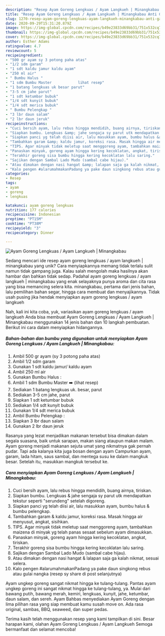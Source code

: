 ```yaml
---
description: "Resep Ayam Goreng Lengkuas / Ayam Langkueh | Minangkabau Anti Gagal"
title: "Resep Ayam Goreng Lengkuas / Ayam Langkueh | Minangkabau Anti Gagal"
slug: 1270-resep-ayam-goreng-lengkuas-ayam-langkueh-minangkabau-anti-gagal
date: 2020-09-29T15:31:20.879Z
image: https://img-global.cpcdn.com/recipes/b49e23833d69bb31/751x532cq70/ayam-goreng-lengkuas-ayam-langkueh-minangkabau-foto-resep-utama.jpg
thumbnail: https://img-global.cpcdn.com/recipes/b49e23833d69bb31/751x532cq70/ayam-goreng-lengkuas-ayam-langkueh-minangkabau-foto-resep-utama.jpg
cover: https://img-global.cpcdn.com/recipes/b49e23833d69bb31/751x532cq70/ayam-goreng-lengkuas-ayam-langkueh-minangkabau-foto-resep-utama.jpg
author: Esther Adams
ratingvalue: 4.7
reviewcount: 5
recipeingredient:
- "500 gr ayam sy 3 potong paha atas"
- "1/2 sdm garam"
- "1 sdt kaldu jamur kaldu ayam"
- "250 ml air"
- " Bumbu Halus "
- "1 sdm Bumbu Master            lihat resep"
- "1 batang lengkuas uk besar parut"
- "3-5 cm jahe parut"
- "1 sdt ketumbar bubuk"
- "1/4 sdt kunyit bubuk"
- "1/4 sdt merica bubuk"
- " Bumbu Pelengkap "
- "3 lbr daun salam"
- "2 lbr daun jeruk"
recipeinstructions:
- "Cuci bersih ayam, lalu rebus hingga mendidih, buang airnya, tiriskan."
- "Siapkan bumbu. Lengkuas &amp; jahe sengaja sy parut utk mendapatkan tekstur seperti &#34;serundeng&#34; setelah digoreng."
- "Siapkan panci yg telah diisi air, lalu masukkan ayam, bumbu halus &amp; bumbu pelengkap."
- "Tambahkan garam &amp; kaldu jamur, koreksi rasa. Masak hingga air menyusut, angkat, sisihkan."
- "TIPS. Agar minyak tidak meletup saat menggoreng ayam, tambahkan maizena di minyak yg telah panas sesaat sebelum ayam dimasukkan."
- "Panaskan minyak, goreng ayam hingga kering kecoklatan, angkat, tiriskan."
- "Terakhir goreng sisa bumbu hingga kering kecoklatan lalu saring."
- "Sajikan dengan Sambal Lado Mudo (sambal cabe hijau)."
- "Atau dimakan dengan nasi hangat &amp; lalapan saja ga kalah nikmat, sesuai selera."
- "Kalo pengen #alarumahmakanPadang ya pake daun singkong rebus atau gulai nangka (resep sy share di post selanjutnya)"
categories:
- Resep
tags:
- ayam
- goreng
- lengkuas

katakunci: ayam goreng lengkuas 
nutrition: 177 calories
recipecuisine: Indonesian
preptime: "PT15M"
cooktime: "PT38M"
recipeyield: "3"
recipecategory: Dinner

---
```



![Ayam Goreng Lengkuas / Ayam Langkueh | Minangkabau](https://img-global.cpcdn.com/recipes/b49e23833d69bb31/751x532cq70/ayam-goreng-lengkuas-ayam-langkueh-minangkabau-foto-resep-utama.jpg)

Sedang mencari ide resep ayam goreng lengkuas / ayam langkueh | minangkabau yang unik? Cara menyiapkannya memang tidak terlalu sulit namun tidak gampang juga. Kalau salah mengolah maka hasilnya akan hambar dan bahkan tidak sedap. Padahal ayam goreng lengkuas / ayam langkueh | minangkabau yang enak selayaknya punya aroma dan cita rasa yang bisa memancing selera kita.
 minangkabau, pertama dari jenis bahan, lalu pemilihan bahan segar, hingga cara membuat dan menyajikannya. Tidak usah pusing jika hendak menyiapkan ayam goreng lengkuas / ayam langkueh 

Nah, kali ini kita coba, yuk, variasikan ayam goreng lengkuas / ayam langkueh  Anda bisa membuat Ayam Goreng Lengkuas / Ayam Langkueh | Minangkabau menggunakan 14 jenis bahan dan 10 langkah pembuatan. Berikut ini cara dalam menyiapkan hidangannya.

<!--inarticleads1-->

##### Bahan-bahan dan bumbu yang digunakan untuk menyiapkan Ayam Goreng Lengkuas / Ayam Langkueh | Minangkabau:

1. Ambil 500 gr ayam (sy 3 potong paha atas)
1. Ambil 1/2 sdm garam
1. Gunakan 1 sdt kaldu jamur/ kaldu ayam
1. Ambil 250 ml air
1. Gunakan  Bumbu Halus :
1. Ambil 1 sdm Bumbu Master ➡️           (lihat resep)
1. Sediakan 1 batang lengkuas uk. besar, parut
1. Sediakan 3-5 cm jahe, parut
1. Siapkan 1 sdt ketumbar bubuk
1. Sediakan 1/4 sdt kunyit bubuk
1. Gunakan 1/4 sdt merica bubuk
1. Ambil  Bumbu Pelengkap :
1. Siapkan 3 lbr daun salam
1. Gunakan 2 lbr daun jeruk


Rasanya yang lezat menjadikan makanan tersebut bisa dimakan dalam segala suasana, baik untuk sarapan, makan siang ataupun makan malam. Ayam goreng menjadi makanan sejuta umat yang nikmatnya gak pernah pudar. Tapi ada kalanya kita juga bosan dengan ayam Campurkan ayam, garam, lada hitam, saus sambal, dan mentega susu ke dalam mangkuk besar. Setelah itu, masukkan mangkuk tersebut ke. 

<!--inarticleads2-->

##### Cara menyiapkan Ayam Goreng Lengkuas / Ayam Langkueh | Minangkabau:

1. Cuci bersih ayam, lalu rebus hingga mendidih, buang airnya, tiriskan.
1. Siapkan bumbu. Lengkuas &amp; jahe sengaja sy parut utk mendapatkan tekstur seperti &#34;serundeng&#34; setelah digoreng.
1. Siapkan panci yg telah diisi air, lalu masukkan ayam, bumbu halus &amp; bumbu pelengkap.
1. Tambahkan garam &amp; kaldu jamur, koreksi rasa. Masak hingga air menyusut, angkat, sisihkan.
1. TIPS. Agar minyak tidak meletup saat menggoreng ayam, tambahkan maizena di minyak yg telah panas sesaat sebelum ayam dimasukkan.
1. Panaskan minyak, goreng ayam hingga kering kecoklatan, angkat, tiriskan.
1. Terakhir goreng sisa bumbu hingga kering kecoklatan lalu saring.
1. Sajikan dengan Sambal Lado Mudo (sambal cabe hijau).
1. Atau dimakan dengan nasi hangat &amp; lalapan saja ga kalah nikmat, sesuai selera.
1. Kalo pengen #alarumahmakanPadang ya pake daun singkong rebus atau gulai nangka (resep sy share di post selanjutnya)


Ayam ungkep goreng sangat nikmat hingga ke tulang-tulang. Pantas ayam ungkep goreng ini sangat nikmat hingga ke tulang-tulang, ya. Mulai dari bawang putih, bawang merah, kemiri, lengkuas, kunyit, jahe, ketumbar, daun salam, dan sereh. Ayam Bahbas menyediakan Ayam Goreng dengan lima pilihan rasa yang siap membuat kamu susah move on. Ada rasa original, sambas, BBQ, seaweed, dan super pedas. 

Terima kasih telah menggunakan resep yang kami tampilkan di sini. Besar harapan kami, olahan Ayam Goreng Lengkuas / Ayam Langkueh  Semoga bermanfaat dan selamat mencoba!
